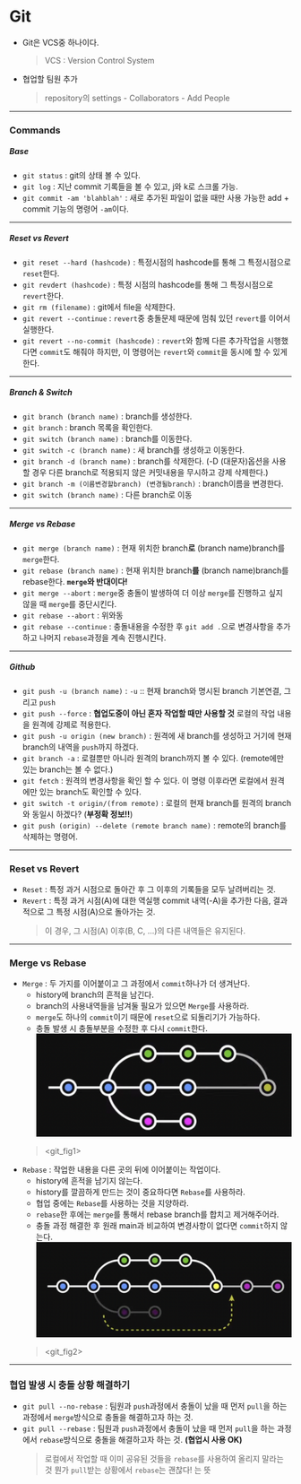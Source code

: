 # Git

- Git은 VCS중 하나이다.
    > VCS : Version Control System
- 협업할 팀원 추가
    > repository의 settings - Collaborators - Add People
---

### Commands
##### Base
- `git status` : git의 상태 볼 수 있다.
- `git log` : 지난 commit 기록들을 볼 수 있고, j와 k로 스크롤 가능.
- `git commit -am 'blahblah'` : 새로 추가된 파일이 없을 때만 사용 가능한 add + commit 기능의 명령어 `-am`이다.

---
##### Reset vs Revert
- `git reset --hard (hashcode)` : 특정시점의 hashcode를 통해 그 특정시점으로 `reset`한다.
- `git revdert (hashcode)` : 특정 시점의 hashcode를 통해 그 특정시점으로 `revert`한다.
- `git rm (filename)` : git에서 file을 삭제한다.
- `git revert --continue` : `revert`중 충돌문제 때문에 멈춰 있던 `revert`를 이어서 실행한다.
- `git revert --no-commit (hashcode)` : `revert`와 함께 다른 추가작업을 시행했다면 `commit`도 해줘야 하지만, 이 명령어는 `revert`와 `commit`을 동시에 할 수 있게 한다.

---
##### Branch & Switch
- `git branch (branch name)` : branch를 생성한다.
- `git branch` : branch 목록을 확인한다.
- `git switch (branch name)` : branch를 이동한다.
- `git switch -c (branch name)` : 새 branch를 생성하고 이동한다.
- `git branch -d (branch name)` : branch를 삭제한다. (-D (대문자)옵션을 사용할 경우 다른 branch로 적용되지 않은 커밋내용을 무시하고 강제 삭제한다.)
- `git branch -m (이름변경할branch) (변경될branch)` : branch이름을 변경한다.
- `git switch (branch name)` : 다른 branch로 이동

---
##### Merge vs Rebase
- `git merge (branch name)` : 현재 위치한 branch**로** (branch name)branch를 `merge`한다.
- `git rebase (branch name)` : 현재 위치한 branch**를** (branch name)branch를 rebase한다. **`merge`와 반대이다!**
- `git merge --abort` : `merge`중 충돌이 발생하여 더 이상 `merge`를 진행하고 싶지 않을 때 `merge`를 중단시킨다.
- `git rebase --abort` : 위와동
- `git rebase --continue` : 충돌내용을 수정한 후 `git add .`으로 변경사항을 추가하고 나머지 `rebase`과정을 계속 진행시킨다.

---
##### Github
- `git push -u (branch name)` : `-u` :: 현재 branch와 명시된 branch 기본연결, 그리고 `push`
- `git push --force` : **협업도중이 아닌 혼자 작업할 때만 사용할 것** 로컬의 작업 내용을 원격에 강제로 적용한다.
- `git push -u origin (new branch)` : 원격에 새 branch를 생성하고 거기에 현재 branch의 내역을 `push`까지 하겠다.
- `git branch -a` : 로컬뿐만 아니라 원격의 branch까지 볼 수 있다. (remote에만 있는 branch는 볼 수 없다.)
- `git fetch` : 원격의 변경사항을 확인 할 수 있다. 이 명령 이후라면 로컬에서 원격에만 있는 branch도 확인할 수 있다.
- `git switch -t origin/(from remote)` : 로컬의 현재 branch를 원격의 branch와 동일시 하겠다? (**부정확 정보!!**)
- `git push (origin) --delete (remote branch name)` : remote의 branch를 삭제하는 명령어.

---

### Reset vs Revert
- `Reset` : 특정 과거 시점으로 돌아간 후 그 이후의 기록들을 모두 날려버리는 것.
- `Revert` : 특정 과거 시점(A)에 대한 역실행 commit 내역(-A)을 추가한 다음, 결과적으로 그 특정 시점(A)으로 돌아가는 것.
    > 이 경우, 그 시점(A) 이후(B, C, ...)의 다른 내역들은 유지된다.

---

### Merge vs Rebase
- `Merge` : 두 가지를 이어붙이고 그 과정에서 `commit`하나가 더 생겨난다.
    - history에 branch의 흔적을 남긴다.
    - branch의 사용내역들을 남겨둘 필요가 있으면 `Merge`를 사용하라.
    - `merge`도 하나의 `commit`이기 때문에 `reset`으로 되돌리기가 가능하다.
    - 충돌 발생 시 충돌부분을 수정한 후 다시 `commit`한다.
![](./img/git_fig1.png)
    > <git_fig1>
- `Rebase` : 작업한 내용을 다른 곳의 뒤에 이어붙이는 작업이다.
    - history에 흔적을 남기지 않는다.
    - history를 깔끔하게 만드는 것이 중요하다면 `Rebase`를 사용하라.
    - 협업 중에는 `Rebase`를 사용하는 것을 지양하라.
    - `rebase`한 후에는 `merge`를 통해서 rebase branch를 합치고 제거해주어라.
    - 충돌 과정 해결한 후 원래 main과 비교하여 변경사항이 없다면 `commit`하지 않는다.
![](./img/git_fig2.png)
    > <git_fig2>

---

### 협업 발생 시 충돌 상황 해결하기
- `git pull --no-rebase` : 팀원과 `push`과정에서 충돌이 났을 때 먼저 `pull`을 하는 과정에서 `merge`방식으로 충돌을 해결하고자 하는 것.
- `git pull --rebase` : 팀원과 `push`과정에서 충돌이 났을 때 먼저 `pull`을 하는 과정에서 `rebase`방식으로 충돌을 해결하고자 하는 것. **(협업시 사용 OK)** 
    > 로컬에서 작업할 때 이미 공유된 것들을 `rebase`를 사용하여 올리지 말라는 것
    > 뭔가 `pull`받는 상황에서 `rebase`는 괜찮다! 는 뜻